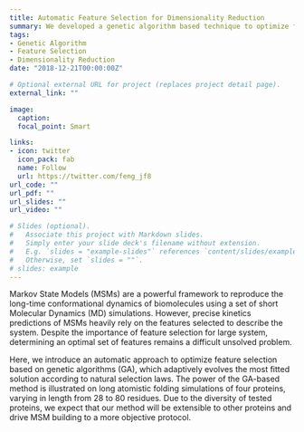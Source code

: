 ```yaml
---
title: Automatic Feature Selection for Dimensionality Reduction
summary: We developed a genetic algorithm based technique to optimize feature selection for dimensionality reduction. 
tags:
- Genetic Algorithm
- Feature Selection
- Dimensionality Reduction
date: "2018-12-21T00:00:00Z"

# Optional external URL for project (replaces project detail page).
external_link: ""

image:
  caption: 
  focal_point: Smart

links:
- icon: twitter
  icon_pack: fab
  name: Follow
  url: https://twitter.com/feng_jf8
url_code: ""
url_pdf: ""
url_slides: ""
url_video: ""

# Slides (optional).
#   Associate this project with Markdown slides.
#   Simply enter your slide deck's filename without extension.
#   E.g. `slides = "example-slides"` references `content/slides/example-slides.md`.
#   Otherwise, set `slides = ""`.
# slides: example
---
```

Markov State Models (MSMs) are a powerful framework to reproduce the long-time conformational dynamics of biomolecules using a set of short Molecular Dynamics (MD) simulations. However, precise kinetics predictions of MSMs heavily rely on the features selected to describe the system. Despite the importance of feature selection for large system, determining an optimal set of features remains a difficult unsolved problem. 

Here, we introduce an automatic approach to optimize feature selection based on genetic algorithms (GA), which adaptively evolves the most fitted solution according to natural selection laws. The power of the GA-based method is illustrated on long atomistic folding simulations of four proteins, varying in length from 28 to 80 residues. Due to the diversity of tested proteins, we expect that our method will be extensible to other proteins and drive MSM building to a more objective protocol.
